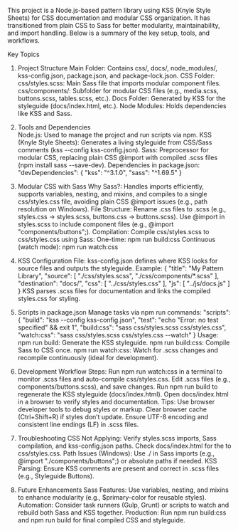 This project is a Node.js-based pattern library using KSS (Knyle Style Sheets) for CSS documentation and modular CSS organization. 
It has transitioned from plain CSS to Sass for better modularity, maintainability, and import handling. Below is a summary of the key setup, tools, and workflows.

Key Topics
1. Project Structure
    Main Folder: Contains css/, docs/, node_modules/, kss-config.json, package.json, and package-lock.json.
    CSS Folder:
        css/styles.scss: Main Sass file that imports modular component files.
        css/components/: Subfolder for modular CSS files (e.g., media.scss, buttons.scss, tables.scss, etc.).
    Docs Folder: Generated by KSS for the styleguide (docs/index.html, etc.).
    Node Modules: Holds dependencies like KSS and Sass.

2. Tools and Dependencies   
    Node.js: Used to manage the project and run scripts via npm.
    KSS (Knyle Style Sheets): Generates a living styleguide from CSS/Sass comments (kss --config kss-config.json).
    Sass: Preprocessor for modular CSS, replacing plain CSS @import with compiled .scss files (npm install sass --save-dev).
    Dependencies in package.json:
            "devDependencies": {
                "kss": "^3.1.0",
                "sass": "^1.69.5"
            }

3. Modular CSS with Sass
    Why Sass?: Handles imports efficiently, supports variables, nesting, and mixins, and compiles to a single css/styles.css file, avoiding plain CSS @import issues (e.g., path resolution on Windows).
    File Structure:
        Rename .css files to .scss (e.g., styles.css → styles.scss, buttons.css → buttons.scss).
        Use @import in styles.scss to include component files (e.g., @import "components/buttons";).
    Compilation:
        Compile css/styles.scss to css/styles.css using Sass:
            One-time: npm run build:css
            Continuous (watch mode): npm run watch:css

4. KSS Configuration
    File: kss-config.json defines where KSS looks for source files and outputs the styleguide.
    Example:
    {
        "title": "My Pattern Library",
        "source": [
            "./css/styles.scss",
            "./css/components/*.scss"
        ],
        "destination": "docs/",
        "css": [
            "../css/styles.css"
        ],
        "js": [
            "../js/docs.js"
        ]
    }
    KSS parses .scss files for documentation and links the compiled styles.css for styling.

5. Scripts in package.json
    Manage tasks via npm run commands:
    "scripts": {
        "build": "kss --config kss-config.json",
        "test": "echo \"Error: no test specified\" && exit 1",
        "build:css": "sass css/styles.scss css/styles.css",
        "watch:css": "sass css/styles.scss css/styles.css --watch"
    }
    Usage:
    npm run build: Generate the KSS styleguide.
    npm run build:css: Compile Sass to CSS once.
    npm run watch:css: Watch for .scss changes and recompile continuously (ideal for development).


6. Development Workflow
    Steps:
        Run npm run watch:css in a terminal to monitor .scss files and auto-compile css/styles.css.
        Edit .scss files (e.g., components/buttons.scss), and save changes.
        Run npm run build to regenerate the KSS styleguide (docs/index.html).
        Open docs/index.html in a browser to verify styles and documentation.
    Tips:
        Use browser developer tools to debug styles or markup.
        Clear browser cache (Ctrl+Shift+R) if styles don’t update.
        Ensure UTF-8 encoding and consistent line endings (LF) in .scss files.

7. Troubleshooting
    CSS Not Applying: Verify styles.scss imports, Sass compilation, and kss-config.json paths. Check docs/index.html for the <link> to css/styles.css.
    Path Issues (Windows): Use ./ in Sass imports (e.g., @import "./components/buttons";) or absolute paths if needed.
    KSS Parsing: Ensure KSS comments are present and correct in .scss files (e.g., Styleguide Buttons).

8. Future Enhancements
    Sass Features: Use variables, nesting, and mixins to enhance modularity (e.g., $primary-color for reusable styles).
    Automation: Consider task runners (Gulp, Grunt) or scripts to watch and rebuild both Sass and KSS together.
    Production: Run npm run build:css and npm run build for final compiled CSS and styleguide.